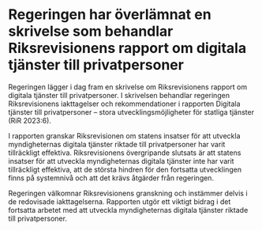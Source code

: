 # Regeringen har överlämnat en skrivelse som behandlar Riksrevisionens rapport om digitala tjänster till privatpersoner

Regeringen lägger i dag fram en skrivelse om Riksrevisionens rapport om digitala tjänster till privatpersoner. I skrivelsen behandlar regeringen Riksrevisionens iakttagelser och rekommendationer i rapporten Digitala tjänster till privatpersoner – stora utvecklingsmöjligheter för statliga tjänster (RiR 2023:6).

I rapporten granskar Riksrevisionen om statens insatser för att utveckla myndigheternas digitala tjänster riktade till privatpersoner har varit tillräckligt effektiva. Riksrevisionens övergripande slutsats är att statens insatser för att utveckla myndigheternas digitala tjänster inte har varit tillräckligt effektiva, att de största hindren för den fortsatta utvecklingen finns på systemnivå och att det krävs åtgärder från regeringen.

Regeringen välkomnar Riksrevisionens granskning och instämmer delvis i de redovisade iakttagelserna. Rapporten utgör ett viktigt bidrag i det fortsatta arbetet med att utveckla myndigheternas digitala tjänster riktade till privatpersoner.
